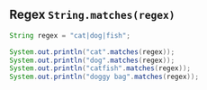 ## Regex `String.matches(regex)`
```java
String regex = "cat|dog|fish";

System.out.println("cat".matches(regex));
System.out.println("dog".matches(regex));
System.out.println("catfish".matches(regex));
System.out.println("doggy bag".matches(regex));
```

```


